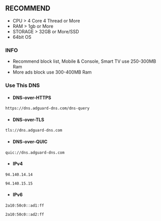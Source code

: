 ## RECOMMEND 
* CPU > 4 Core 4 Thread or More
* RAM > 1gb or More
* STORAGE > 32GB or More/SSD
* 64bit OS

### INFO
* Recommend block list, Mobile & Console, Smart TV use 250-300MB Ram
* More ads block use 300-400MB Ram

### Use This DNS

* #### DNS-over-HTTPS
```
https://dns.adguard-dns.com/dns-query
```
* #### DNS-over-TLS
```
tls://dns.adguard-dns.com
```
* #### DNS-over-QUIC
```
quic://dns.adguard-dns.com
```

* #### IPv4
```
94.140.14.14
```
```
94.140.15.15
```

* #### IPv6
```
2a10:50c0::ad1:ff
```
```
2a10:50c0::ad2:ff
```
